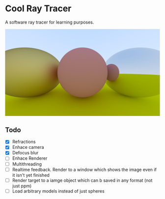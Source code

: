 # Cool Ray Tracer

A software ray tracer for learning purposes.

![](images/preview1.png)

## Todo

- [x] Refractions
- [x] Enhace camera
- [x] Defocus blur
- [ ] Enhace Renderer
- [ ] Multithreading
- [ ] Realtime feedback. Render to a window which shows the image even if it isn't yet finished
- [ ] Render target to a iamge object which can b saved in any format (not just ppm)
- [ ] Load arbitrary models instead of just spheres